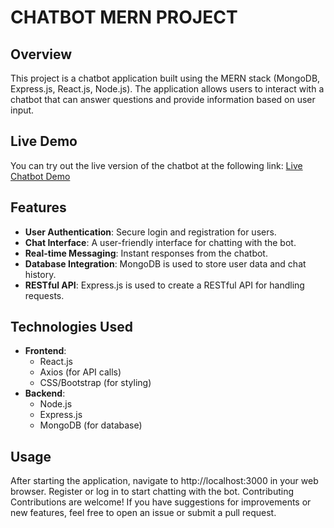         

# CHATBOT MERN PROJECT

## Overview
This project is a chatbot application built using the MERN stack (MongoDB, Express.js, React.js, Node.js). The application allows users to interact with a chatbot that can answer questions and provide information based on user input.

## Live Demo
You can try out the live version of the chatbot at the following link:
[Live Chatbot Demo](https://chathub-3.onrender.com)

## Features
- **User  Authentication**: Secure login and registration for users.
- **Chat Interface**: A user-friendly interface for chatting with the bot.
- **Real-time Messaging**: Instant responses from the chatbot.
- **Database Integration**: MongoDB is used to store user data and chat history.
- **RESTful API**: Express.js is used to create a RESTful API for handling requests.

## Technologies Used
- **Frontend**: 
  - React.js
  - Axios (for API calls)
  - CSS/Bootstrap (for styling)
- **Backend**: 
  - Node.js
  - Express.js
  - MongoDB (for database)

## Usage
After starting the application, navigate to http://localhost:3000 in your web browser.
Register or log in to start chatting with the bot.
Contributing
Contributions are welcome! If you have suggestions for improvements or new features, feel free to open an issue or submit a pull request.
